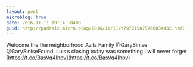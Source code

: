 ```yaml
---
layout: post
microblog: true
date: 2016-11-11 19:14 -0400
guid: http://padraic.micro.blog/2016/11/11/t797215875766034432.html
---
```

Welcome the the neighborhood Avila Family @GarySinise @GarySiniseFound. Luis’s closing today was something I will never forget [https://t.co/BasVq4Ihpv](https://t.co/BasVq4Ihpv)
